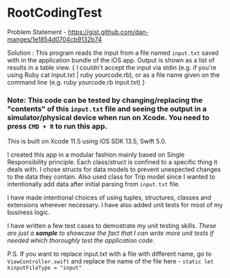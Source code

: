 #  RootCodingTest

Problem Statement - https://gist.github.com/dan-manges/1e1854d0704cb9132b74

Solution : This program reads the input from a file named `input.txt` saved with in the application bundle of the iOS app. Output is shown as a list of results in a table view. { I couldn't accept the input via stdin (e.g. if you're using Ruby cat input.txt | ruby yourcode.rb), or as a file name given on the command line (e.g. ruby yourcode.rb input.txt) }

### Note: This code can be tested by changing/replacing the "contents" of this `input.txt` file and seeing the output in a simulator/physical device when run on Xcode. You need to press `CMD + R` to run this app.

This is built on Xcode 11.5 using iOS SDK 13.5, Swift 5.0.

I created this app in a modular fashion mainly based on Single Responsibility principle. Each class/struct is confined to a specific thing it deals with. I chose structs for data models to prevent unexpected changes to the data they contain. Also used class for Trip model since I wanted to intentionally add data after initial parsing from `input.txt` file.

I have made intentional choices of using tuples, structures, classes and extensions wherever necessary. I have also added unit tests for most of my business logic.

I have written a few test cases to demostrate my unit testing skills. _These are just a **sample** to showcase the fact that I can write more unit tests if needed which thoroughly test the application code._

P.S. If you want to replace input.txt with a file with different name, go to `ViewController.swift` and replace the name of the file here - `static let kinputFileType = "input"`

